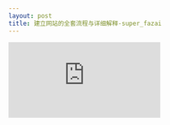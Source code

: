 ```yaml
---
layout: post
title: 建立网站的全套流程与详细解释-super_fazai
---
```


![建立网站的全套流程与详细解释](http://www.360doc.com/content/15/0329/20/11791468_459111857.shtml)
